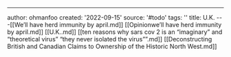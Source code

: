 ---
author: ohmanfoo
created: '2022-09-15'
source: '#todo'
tags: ''
title: U.K.
---[[We’ll have herd immunity by april.md]]
[[Opinionwe’ll have herd immunity by april.md]]
[[U.K..md]]
[[ten reasons why sars cov 2 is an “imaginary” and “theoretical virus”  “they never isolated the virus””.md]]
[[Deconstructing British and Canadian Claims to Ownership of the Historic North West.md]]
